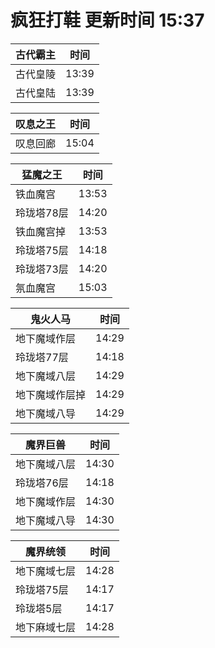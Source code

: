 # 疯狂打鞋 更新时间 15:37

| 古代霸主   | 时间    |
|--------|-------|
| 古代皇陵 | 13:39 |
| 古代皇陆 | 13:39 |

| 叹息之王   | 时间    |
|--------|-------|
| 叹息回廊 | 15:04 |

| 猛魔之王   | 时间    |
|--------|-------|
| 铁血魔宫 | 13:53 |
| 玲珑塔78层 | 14:20 |
| 铁血魔宫掉 | 13:53 |
| 玲珑塔75层 | 14:18 |
| 玲珑塔73层 | 14:20 |
| 氛血魔宫 | 15:03 |

| 鬼火人马   | 时间    |
|--------|-------|
| 地下魔域作层 | 14:29 |
| 玲珑塔77层 | 14:18 |
| 地下魔域八层 | 14:29 |
| 地下魔域作层掉 | 14:29 |
| 地下魔域八导 | 14:29 |

| 魔界巨兽   | 时间    |
|--------|-------|
| 地下魔域八层 | 14:30 |
| 玲珑塔76层 | 14:18 |
| 地下魔域作层 | 14:30 |
| 地下魔域八导 | 14:30 |

| 魔界统领   | 时间    |
|--------|-------|
| 地下魔域七层 | 14:28 |
| 玲珑塔75层 | 14:17 |
| 玲珑塔5层 | 14:17 |
| 地下麻域七层 | 14:28 |